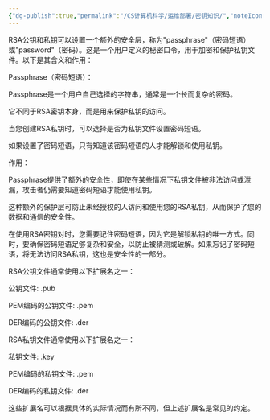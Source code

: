 ```yaml
---
{"dg-publish":true,"permalink":"/CS计算机科学/运维部署/密钥知识/","noteIcon":"","created":"2024-04-17T15:17:28.000+08:00","updated":"2024-04-24T00:38:30.000+08:00"}
---
```



RSA公钥和私钥可以设置一个额外的安全层，称为"passphrase"（密码短语）或"password"（密码）。这是一个用户定义的秘密口令，用于加密和保护私钥文件。以下是其含义和作用：

Passphrase（密码短语）：

Passphrase是一个用户自己选择的字符串，通常是一个长而复杂的密码。

它不同于RSA密钥本身，而是用来保护私钥的访问。

当您创建RSA私钥时，可以选择是否为私钥文件设置密码短语。

如果设置了密码短语，只有知道该密码短语的人才能解锁和使用私钥。

作用：

Passphrase提供了额外的安全性，即使在某些情况下私钥文件被非法访问或泄漏，攻击者仍需要知道密码短语才能使用私钥。

这种额外的保护层可防止未经授权的人访问和使用您的RSA私钥，从而保护了您的数据和通信的安全性。

在使用RSA密钥对时，您需要记住密码短语，因为它是解锁私钥的唯一方式。同时，要确保密码短语足够复杂和安全，以防止被猜测或破解。如果忘记了密码短语，将无法访问RSA私钥，这也是安全性的一部分。

RSA公钥文件通常使用以下扩展名之一：

公钥文件: .pub

PEM编码的公钥文件: .pem

DER编码的公钥文件: .der

RSA私钥文件通常使用以下扩展名之一：

私钥文件: .key

PEM编码的私钥文件: .pem

DER编码的私钥文件: .der

这些扩展名可以根据具体的实际情况而有所不同，但上述扩展名是常见的约定。